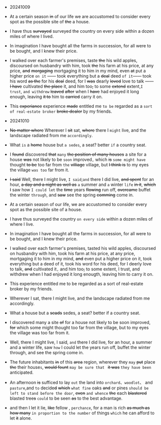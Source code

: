 - 20241009
- At a certain season ~~in~~ of our life we are accustomed to consider every spot as the possible site of ~~the~~ a house.
- I have thus ~~survayed~~ surveyed the country on every side within a dozen miles of where I lived.
- In imagination I have bought all the farms in succession, for all were to be bought, and I knew their price.
- I walked over each farmer's premises, taste ~~the~~ his wild apples, discoursed on husbandry with him, took ~~the~~ his farm at his price, at any price, ~~and~~ ~~morgaging~~ mortgaging it to him in my mind, even ~~at~~ put a higher price `on it` —— took everything but a ~~deal~~ deed `of it`—— took his word ~~as the~~ for his ~~deal~~ deed, for I ~~was~~ dearly ~~loved~~ love to talk —— ~~I have~~ cultivated ~~the place~~ it, and him too~~,~~ to some ~~extend~~ extent,`I trust`, `and withdrew` ~~leaved~~ ~~after~~ when I ~~have~~ had enjoyed it long enough, leaving ~~it to~~ him to ~~carried~~ carry it on.
- This ~~experiance~~ experience ~~made~~ entitled me `to be`  regarded  as  a `sort of real-estate broker`  ~~broke dealer~~ by my friends.
- 20241010
- ~~No matter where~~ Wherever I ~~sit~~ sat, ~~where~~ there I `might` live, and the landscape radiated from me `accordingly`.
- What `is` a ~~home~~ house but `a sedes`, a seat? better `if` a country seat.
- I ~~found~~ discovered ~~that~~ `many` ~~the position of many houses~~ a site for a house ~~was~~ not likely to be `soon` improved`,` which ~~is~~ `some might have` thought ~~to be~~ too far from `the` ~~villiage~~ village, but ~~I think is~~ to my eyes the village `was too` far from it.
- ~~I said~~ Well, there I might live, `I said`;`and` there I did live, ~~and spent~~ for an hour, ~~a day and a night as well as~~ `a` summer and `a` winter `life` ~~in it~~, ~~which I~~ saw how `I could let` the ~~time~~ years ~~flowing~~ run off, ~~overcame~~ buffet the winter `through`, and ~~saw~~ see the spring ~~comming~~ come in.

- At a certain season of our life, we are accustomed to consider every spot as the possible site of a house. 
- I have thus surveyed the country `on every side` within a dozen miles of where I live. 
- In imagination I have bought all the farms in succession, for all were to be bought, and I knew their price. 
- I walked over each farmer's premises, tasted his wild apples, discoursed on husbandry with him, took his farm at his price, at any price, 
mortgaging it to him in my mind, ~~and~~ even put a higher price on it, took everything but a deed of it, took his word for his deed, 
for I deerly love to talk, ~~and~~ cultivated it`,` and him too~~,~~ to some extent, I trust, and withdrew when I had enjoyed it long enougth, 
leaving him to carry it on. 
- This experience entitled me to be regarded as a sort of real-estate broker by my friends. 
- Wherever I sat, there I might live, and the landscape radiated from me accordingly. 
- What a house but a ~~seads~~ sedes, a seat? better if a country seat. 
- I discovered many a site ~~of~~ for a house  not likely to be soon improved, ~~for~~ which some might thought too far from the village, but to my eyes the village was too far from it.
- Well, there I might live, I said, `and` there I did live, for an hour, a summer and a winter life, saw `how` I could let the years run off, buffet the winter through, and see the spring come in.

- The future inhabitants ~~in~~ of this ~~area~~ region, wherever they `may` ~~put~~ place ~~the~~ their house`s`,  ~~would fount~~ `may be sure that ` ~~it was~~ `they have been` anticipated.
-  An afternoon ~~is~~ sufficed to lay `out` the land into `orchard`、`woodlot`、 and `pasture`,and `to` decide~~d~~ ~~which~~ `what fine` oaks ~~and~~ or pines `should be left to stand before the door`, ~~even~~ `and whence` ~~the~~ each ~~blastered~~ blasted tree~~s~~ `could` to be seen ~~as~~ to the best advantage.
- and then I let it lie, ~~like~~ fellow , `perchance`, for a man is rich ~~as much as how many~~ `in proportion to the number` of  things `which` he can afford to let ~~it~~ alone.